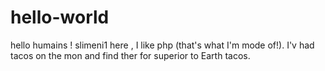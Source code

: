 # hello-world

hello humains !
slimeni1 here , I like php (that's what I'm mode of!). 
I'v had tacos on the mon and find ther for superior to Earth tacos.
